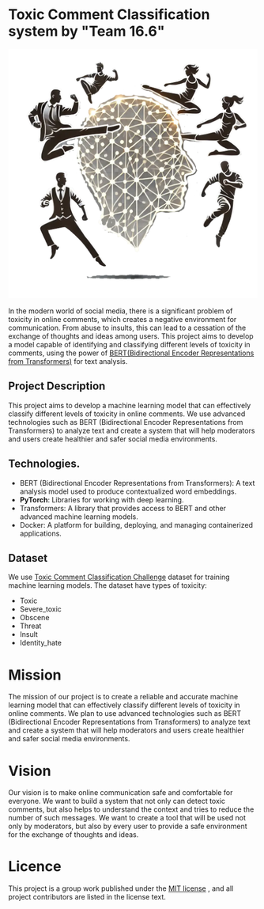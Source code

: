 # Toxic Comment Classification system by "Team 16.6"

![Team 16.6 logo](https://raw.githubusercontent.com/techn0man1ac/ToxicCommentClassification/refs/heads/main/imgs/team16_6_Logo.png)

In the modern world of social media, there is a significant problem of toxicity in online comments, which creates a negative environment for communication. From abuse to insults, this can lead to a cessation of the exchange of thoughts and ideas among users. This project aims to develop a model capable of identifying and classifying different levels of toxicity in comments, using the power of [BERT(Bidirectional Encoder Representations from Transformers)](https://en.wikipedia.org/wiki/BERT_(language_model)) for text analysis.

## Project Description

This project aims to develop a machine learning model that can effectively classify different levels of toxicity in online comments. We use advanced technologies such as BERT (Bidirectional Encoder Representations from Transformers) to analyze text and create a system that will help moderators and users create healthier and safer social media environments.

## Technologies.

- BERT (Bidirectional Encoder Representations from Transformers): A text analysis model used to produce contextualized word embeddings.
- **PyTorch**: Libraries for working with deep learning.
- Transformers: A library that provides access to BERT and other advanced machine learning models.
- Docker: A platform for building, deploying, and managing containerized applications.

## Dataset

We use [Toxic Comment Classification Challenge]() dataset for training machine learning models. The dataset have types of toxicity:
- Toxic
- Severe_toxic
- Obscene
- Threat
- Insult
- Identity_hate

# Mission 
The mission of our project is to create a reliable and accurate machine learning model that can effectively classify different levels of toxicity in online comments. We plan to use advanced technologies such as BERT (Bidirectional Encoder Representations from Transformers) to analyze text and create a system that will help moderators and users create healthier and safer social media environments.

# Vision
Our vision is to make online communication safe and comfortable for everyone. We want to build a system that not only can detect toxic comments, but also helps to understand the context and tries to reduce the number of such messages. We want to create a tool that will be used not only by moderators, but also by every user to provide a safe environment for the exchange of thoughts and ideas.

# Licence

This project is a group work published under the [MIT license](https://github.com/techn0man1ac/ToxicCommentClassification/blob/main/LICENSE) , and all project contributors are listed in the license text.
